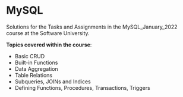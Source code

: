 # MySQL
Solutions for the Tasks and Assignments in the MySQL_January_2022 course at the Software University.

**Topics covered within the course**:
- Basic CRUD
- Built-in Functions
- Data Aggregation
- Table Relations
- Subqueries, JOINs and Indices
- Defining Functions, Procedures, Transactions, Triggers
